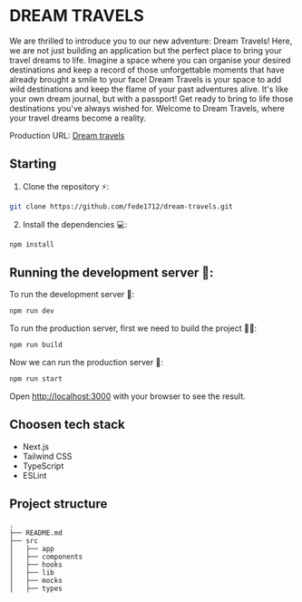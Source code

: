 # DREAM TRAVELS

We are thrilled to introduce you to our new adventure: Dream Travels! Here, we are not just building an application but the perfect place to bring your travel dreams to life. Imagine a space where you can organise your desired destinations and keep a record of those unforgettable moments that have already brought a smile to your face! Dream Travels is your space to add wild destinations and keep the flame of your past adventures alive. It's like your own dream journal, but with a passport! Get ready to bring to life those destinations you've always wished for. Welcome to Dream Travels, where your travel dreams become a reality.

Production URL: [Dream travels](https://dream-travels-navy.vercel.app/)

## Starting

1. Clone the repository ⚡️:

```bash
git clone https://github.com/fede1712/dream-travels.git
```

2. Install the dependencies 💻:

```bash
npm install
```

## Running the development server 🚀:

To run the development server 🚀:

```bash
npm run dev
```

To run the production server, first we need to build the project 🧱🔨:

```bash
npm run build
```

Now we can run the production server 🚀:

```bash
npm run start
```

Open [http://localhost:3000](http://localhost:3000) with your browser to see the result.

## Choosen tech stack

- Next.js
- Tailwind CSS
- TypeScript
- ESLint

## Project structure

```
.
├── README.md
├── src
│   ├── app
│   ├── components
│   ├── hooks
│   ├── lib
│   ├── mocks
│   ├── types

```
